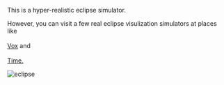 This is a hyper-realistic eclipse simulator.

However, you can visit a few real eclipse visulization simulators at places like <br /><br /> [Vox](http://vox.com/science-and-health/2017/7/25/16019892/solar-eclipse-2017-interactive-map/) and <br /> <br /> [Time.](http://time.com/4882923/total-solar-eclipse-map-places-view/)


![eclipse](https://pbs.twimg.com/media/DHijjV-VoAEBeTk.jpg:large)
